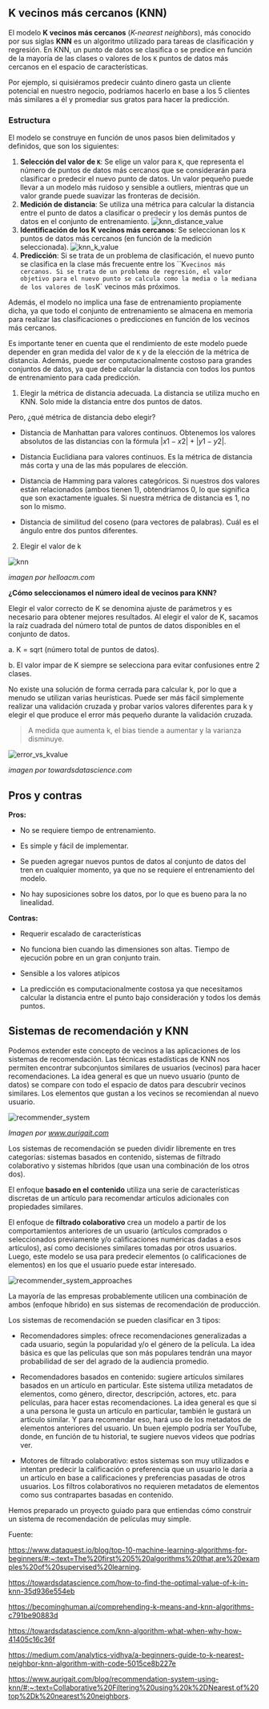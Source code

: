 ## K vecinos más cercanos (KNN)

El modelo **K vecinos más cercanos** (*K-nearest neighbors*), más conocido por sus siglas **KNN** es un algoritmo utilizado para tareas de clasificación y regresión. En KNN, un punto de datos se clasifica o se predice en función de la mayoría de las clases o valores de los `K` puntos de datos más cercanos en el espacio de características.

Por ejemplo, si quisiéramos predecir cuánto dinero gasta un cliente potencial en nuestro negocio, podríamos hacerlo en base a los 5 clientes más similares a él y promediar sus gratos para hacer la predicción.

### Estructura

El modelo se construye en función de unos pasos bien delimitados y definidos, que son los siguientes:

1. **Selección del valor de `K`**: Se elige un valor para `K`, que representa el número de puntos de datos más cercanos que se considerarán para clasificar o predecir el nuevo punto de datos. Un valor pequeño puede llevar a un modelo más ruidoso y sensible a outliers, mientras que un valor grande puede suavizar las fronteras de decisión.
2. **Medición de distancia**: Se utiliza una métrica para calcular la distancia entre el punto de datos a clasificar o predecir y los demás puntos de datos en el conjunto de entrenamiento.
![knn_distance_value](https://github.com/4GeeksAcademy/machine-learning-content/blob/master/assets/knn_distance_value.png?raw=true)
3. **Identificación de los K vecinos más cercanos**: Se seleccionan los `K` puntos de datos más cercanos (en función de la medición seleccionada).
![knn_k_value](https://github.com/4GeeksAcademy/machine-learning-content/blob/master/assets/knn_k_value.png?raw=true)
4. **Predicción**: Si se trata de un problema de clasificación, el nuevo punto se clasifica en la clase más frecuente entre los ``K` vecinos más cercanos. Si se trata de un problema de regresión, el valor objetivo para el nuevo punto se calcula como la media o la mediana de los valores de los `K` vecinos más próximos.

Además, el modelo no implica una fase de entrenamiento propiamente dicha, ya que todo el conjunto de entrenamiento se almacena en memoria para realizar las clasificaciones o predicciones en función de los vecinos más cercanos.

Es importante tener en cuenta que el rendimiento de este modelo puede depender en gran medida del valor de `K` y de la elección de la métrica de distancia. Además, puede ser computacionalmente costoso para grandes conjuntos de datos, ya que debe calcular la distancia con todos los puntos de entrenamiento para cada predicción.




1. Elegir la métrica de distancia adecuada. La distancia se utiliza mucho en KNN. Solo mide la distancia entre dos puntos de datos.

Pero, ¿qué métrica de distancia debo elegir?

- Distancia de Manhattan para valores continuos. Obtenemos los valores absolutos de las distancias con la fórmula $|x1 - x2| + |y1 - y2|$.

- Distancia Euclidiana para valores continuos. Es la métrica de distancia más corta y una de las más populares de elección.

- Distancia de Hamming para valores categóricos. Si nuestros dos valores están relacionados (ambos tienen 1), obtendríamos 0, lo que significa que son exactamente iguales. Si nuestra métrica de distancia es 1, no son lo mismo.

- Distancia de similitud del coseno (para vectores de palabras). Cuál es el ángulo entre dos puntos diferentes.

2. Elegir el valor de k

![knn](https://github.com/4GeeksAcademy/machine-learning-content/blob/master/assets/knn.jpg?raw=true)

*imagen por helloacm.com*

**¿Cómo seleccionamos el número ideal de vecinos para KNN?**

Elegir el valor correcto de K se denomina ajuste de parámetros y es necesario para obtener mejores resultados. Al elegir el valor de K, sacamos la raíz cuadrada del número total de puntos de datos disponibles en el conjunto de datos.

a. K = sqrt (número total de puntos de datos).

b. El valor impar de K siempre se selecciona para evitar confusiones entre 2 clases.

No existe una solución de forma cerrada para calcular k, por lo que a menudo se utilizan varias heurísticas. Puede ser más fácil simplemente realizar una validación cruzada y probar varios valores diferentes para k y elegir el que produce el error más pequeño durante la validación cruzada.

> A medida que aumenta k, el bias tiende a aumentar y la varianza disminuye.

![error_vs_kvalue](https://github.com/4GeeksAcademy/machine-learning-content/blob/master/assets/error_vs_kvalue.jpg?raw=true)

*imagen por towardsdatascience.com*

## Pros y contras

**Pros:**

- No se requiere tiempo de entrenamiento.

- Es simple y fácil de implementar.

- Se pueden agregar nuevos puntos de datos al conjunto de datos del tren en cualquier momento, ya que no se requiere el entrenamiento del modelo.

- No hay suposiciones sobre los datos, por lo que es bueno para la no linealidad.

**Contras:**

- Requerir escalado de características

- No funciona bien cuando las dimensiones son altas. Tiempo de ejecución pobre en un gran conjunto train.

- Sensible a los valores atípicos

- La predicción es computacionalmente costosa ya que necesitamos calcular la distancia entre el punto bajo consideración y todos los demás puntos.


## Sistemas de recomendación y KNN

Podemos extender este concepto de vecinos a las aplicaciones de los sistemas de recomendación. Las técnicas estadísticas de KNN nos permiten encontrar subconjuntos similares de usuarios (vecinos) para hacer recomendaciones. La idea general es que un nuevo usuario (punto de datos) se compare con todo el espacio de datos para descubrir vecinos similares. Los elementos que gustan a los vecinos se recomiendan al nuevo usuario.

![recommender_system](https://github.com/4GeeksAcademy/machine-learning-content/blob/master/assets/recommender_system.jpg?raw=true)

*Imagen por www.aurigait.com*

Los sistemas de recomendación se pueden dividir libremente en tres categorías: sistemas basados ​​en contenido, sistemas de filtrado colaborativo y sistemas híbridos (que usan una combinación de los otros dos).

El enfoque **basado en el contenido** utiliza una serie de características discretas de un artículo para recomendar artículos adicionales con propiedades similares.

El enfoque de **filtrado colaborativo** crea un modelo a partir de los comportamientos anteriores de un usuario (artículos comprados o seleccionados previamente y/o calificaciones numéricas dadas a esos artículos), así como decisiones similares tomadas por otros usuarios. Luego, este modelo se usa para predecir elementos (o calificaciones de elementos) en los que el usuario puede estar interesado.

![recommender_system_approaches](https://github.com/4GeeksAcademy/machine-learning-content/blob/master/assets/recommender_system_approaches.jpg?raw=true)

La mayoría de las empresas probablemente utilicen una combinación de ambos (enfoque híbrido) en sus sistemas de recomendación de producción.

Los sistemas de recomendación se pueden clasificar en 3 tipos:

- Recomendadores simples: ofrece recomendaciones generalizadas a cada usuario, según la popularidad y/o el género de la película. La idea básica es que las películas que son más populares tendrán una mayor probabilidad de ser del agrado de la audiencia promedio.

- Recomendadores basados ​​en contenido: sugiere artículos similares basados ​​en un artículo en particular. Este sistema utiliza metadatos de elementos, como género, director, descripción, actores, etc. para películas, para hacer estas recomendaciones. La idea general es que si a una persona le gusta un artículo en particular, también le gustará un artículo similar. Y para recomendar eso, hará uso de los metadatos de elementos anteriores del usuario. Un buen ejemplo podría ser YouTube, donde, en función de tu historial, te sugiere nuevos videos que podrías ver.

- Motores de filtrado colaborativo: estos sistemas son muy utilizados e intentan predecir la calificación o preferencia que un usuario le daría a un artículo en base a calificaciones y preferencias pasadas de otros usuarios. Los filtros colaborativos no requieren metadatos de elementos como sus contrapartes basadas en contenido.

Hemos preparado un proyecto guiado para que entiendas cómo construir un sistema de recomendación de películas muy simple.

Fuente:

https://www.dataquest.io/blog/top-10-machine-learning-algorithms-for-beginners/#:~:text=The%20first%205%20algorithms%20that,are%20examples%20of%20supervised%20learning.

https://towardsdatascience.com/how-to-find-the-optimal-value-of-k-in-knn-35d936e554eb

https://becominghuman.ai/comprehending-k-means-and-knn-algorithms-c791be90883d

https://towardsdatascience.com/knn-algorithm-what-when-why-how-41405c16c36f

https://medium.com/analytics-vidhya/a-beginners-guide-to-k-nearest-neighbor-knn-algorithm-with-code-5015ce8b227e

https://www.aurigait.com/blog/recommendation-system-using-knn/#:~:text=Collaborative%20Filtering%20using%20k%2DNearest,of%20top%2Dk%20nearest%20neighbors.
